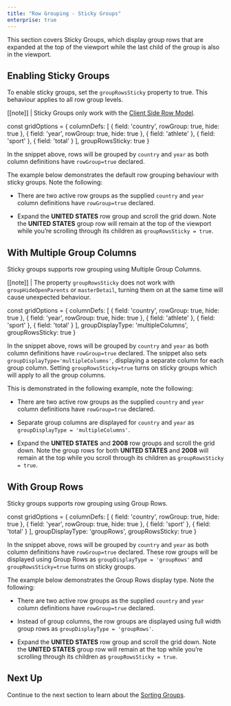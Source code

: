```yaml
---
title: "Row Grouping - Sticky Groups"
enterprise: true
---
```


This section covers Sticky Groups, which display group rows that are expanded at the top of the viewport while the last child of the group is also in the viewport.

## Enabling Sticky Groups

To enable sticky groups, set the `groupRowsSticky` property to true. This behaviour applies to all row group levels.

[[note]]
| Sticky Groups only work with the [Client Side Row Model](/client-side-model/).

<snippet spaceBetweenProperties="true">
const gridOptions = {
    columnDefs: [
        { field: 'country', rowGroup: true, hide: true },
        { field: 'year', rowGroup: true, hide: true },
        { field: 'athlete' },
        { field: 'sport' },
        { field: 'total' }
    ],
    groupRowsSticky: true
}
</snippet>

In the snippet above, rows will be grouped by `country` and `year` as both column definitions have `rowGroup=true` declared.

The example below demonstrates the default row grouping behaviour with sticky groups. Note the following:

- There are two active row groups as the supplied `country` and `year` column definitions have `rowGroup=true` declared.

- Expand the **UNITED STATES** row group and scroll the grid down. Note the **UNITED STATES** group row will remain at the top of the viewport while you’re scrolling through its children as `groupRowsSticky = true`.

<grid-example title='Single Group Column' name='with-single-group-column' type='generated' options='{ "enterprise": true, "exampleHeight": 540, "modules": ["clientside", "rowgrouping"] }'></grid-example>

## With Multiple Group Columns

Sticky groups supports row grouping using Multiple Group Columns.

[[note]]
| The property `groupRowsSticky` does not work with `groupHideOpenParents` or `masterDetail`, turning them on at the same time will cause unexpected behaviour.

<snippet spaceBetweenProperties="true">
const gridOptions = {
    columnDefs: [
        { field: 'country', rowGroup: true, hide: true },
        { field: 'year', rowGroup: true, hide: true },
        { field: 'athlete' },
        { field: 'sport' },
        { field: 'total' }
    ],
    groupDisplayType: 'multipleColumns',
    groupRowsSticky: true
}
</snippet>

In the snippet above, rows will be grouped by `country` and `year` as both column definitions have `rowGroup=true` declared. The snippet also sets `groupDisplayType='multipleColumns'`, displaying a separate column for each group column. Setting  `groupRowsSticky=true` turns on sticky groups which will apply to all the group columns.

This is demonstrated in the following example, note the following:

- There are two active row groups as the supplied `country` and `year` column definitions have `rowGroup=true` declared.

- Separate group columns are displayed for `country` and `year` as `groupDisplayType = 'multipleColumns'`.

- Expand the **UNITED STATES** and **2008** row groups and scroll the grid down. Note the group rows for both **UNITED STATES** and **2008** will remain at the top while you scroll through its children as `groupRowsSticky = true`.

<grid-example title='Multiple Group Columns' name='with-multiple-group-columns' type='generated' options='{ "enterprise": true, "exampleHeight": 515, "modules": ["clientside", "rowgrouping"] }'></grid-example>

## With Group Rows

Sticky groups supports row grouping using Group Rows.

<snippet spaceBetweenProperties="true">
const gridOptions = {
    columnDefs: [
        { field: 'country', rowGroup: true, hide: true },
        { field: 'year', rowGroup: true, hide: true },
        { field: 'sport' },
        { field: 'total' }
    ],
    groupDisplayType: 'groupRows',
    groupRowsSticky: true
}
</snippet>

In the snippet above, rows will be grouped by `country` and `year` as both column definitions have `rowGroup=true` declared.
These row groups will be displayed using Group Rows as `groupDisplayType = 'groupRows'` and `groupRowsSticky=true` turns on sticky groups.

The example below demonstrates the Group Rows display type. Note the following:

- There are two active row groups as the supplied `country` and `year` column definitions have `rowGroup=true` declared.

- Instead of group columns, the row groups are displayed using full width group rows as `groupDisplayType = 'groupRows'`.

- Expand the **UNITED STATES** row group and scroll the grid down. Note the **UNITED STATES** group row will remain at the top while you’re scrolling through its children as `groupRowsSticky = true`.

<grid-example title='Group Rows' name='with-group-rows' type='mixed' options='{ "enterprise": true, "exampleHeight": 515, "modules": ["clientside", "rowgrouping"] }'></grid-example>

## Next Up

Continue to the next section to learn about the [Sorting Groups](../grouping-sorting/).